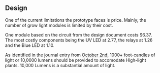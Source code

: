## Design

One of the current limitations the prototype faces is price. Mainly, the number of grow light modules is limited by their cost. 

One module based on the circuit from the design document costs $6.37. The most costly components being the UV LED at 2.77, the relays at 1.26 and the 
Blue LED at 1.10.

As identified in the journal entry from [October 2nd](https://github.com/heonjang/LightControlSystem/blob/Christelle/10_2_2022.md), 1000+ foot-candles of light or 10,0000 lumens should be provided to accomodate High-light plants. 10,000 Lumens is a substantial amount of light.
